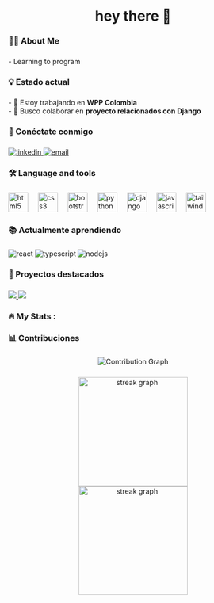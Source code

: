 <h1 align="center">hey there 👋</h1>

###

<h3 align="left">👩‍💻 About Me</h3>

###

<p align="left">- Learning to program</p>

###

<h3 align="left">💡 Estado actual</h3>

###

<div align="left">
  - 🔭 Estoy trabajando en <b>WPP Colombia</b><br>
  - 👯 Busco colaborar en <b>proyecto relacionados con Django</b><br>
</div>

###

<h3 align="left">🔗 Conéctate conmigo</h3>

###

<div align="left">
  <a href="https://www.linkedin.com/in/samuel-lemos-916b91353/" target="_blank">
    <img src="https://img.shields.io/badge/LinkedIn-0077B5?style=for-the-badge&logo=linkedin&logoColor=white" alt="linkedin"/>
  </a>
  <a href="mailto:samuellemos907@gmail.com" target="_blank">
    <img src="https://img.shields.io/badge/Email-D14836?style=for-the-badge&logo=gmail&logoColor=white" alt="email"/>
  </a>
</div>

###

<h3 align="left">🛠 Language and tools</h3>

###

<div align="left">
  <img src="https://cdn.jsdelivr.net/gh/devicons/devicon/icons/html5/html5-original.svg" height="40" alt="html5 logo"  />
  <img width="12" />
  <img src="https://cdn.jsdelivr.net/gh/devicons/devicon/icons/css3/css3-original.svg" height="40" alt="css3 logo"  />
  <img width="12" />
  <img src="https://cdn.jsdelivr.net/gh/devicons/devicon/icons/bootstrap/bootstrap-original.svg" height="40" alt="bootstrap logo"  />
  <img width="12" />
  <img src="https://cdn.jsdelivr.net/gh/devicons/devicon/icons/python/python-original.svg" height="40" alt="python logo"  />
  <img width="12" />
  <img src="https://cdn.jsdelivr.net/gh/devicons/devicon/icons/django/django-plain.svg" height="40" alt="django logo"  />
  <img width="12" />
  <img src="https://cdn.jsdelivr.net/gh/devicons/devicon/icons/javascript/javascript-original.svg" height="40" alt="javascript logo"  />
  <img width="12" />
  <img src="https://skillicons.dev/icons?i=tailwind" height="40" alt="tailwindcss logo"  />
</div>

###

<h3 align="left">📚 Actualmente aprendiendo</h3>

###

<div align="left">
  <img src="https://img.shields.io/badge/Flutter-20232A?style=for-the-badge&logo=react&logoColor=61DAFB" alt="react"/>
  <img src="https://img.shields.io/badge/Dart-007ACC?style=for-the-badge&logo=typescript&logoColor=white" alt="typescript"/>
  <img src="https://img.shields.io/badge/Node.js-339933?style=for-the-badge&logo=nodedotjs&logoColor=white" alt="nodejs"/>
</div>

###

<h3 align="left">🚀 Proyectos destacados</h3>

###

<div align="left">
  <a href="https://senadsogarzon.com/">
    <img src="https://github-readme-stats.vercel.app/api/pin/?username=SamuelLemos01&repo=NOMBRE-DEL-REPO&theme=dracula" />
  </a>
  <a href="https://tiendaluigui.senadsogarzon.com/">
    <img src="https://github-readme-stats.vercel.app/api/pin/?username=SamuelLemos01&repo=NOMBRE-DEL-REPO&theme=dracula" />
  </a>
</div>

###

<h3 align="left">🔥 My Stats :</h3>

###

<h3 align="left">📊 Contribuciones</h3>

###

<div align="center">
  <img src="https://github-readme-activity-graph.vercel.app/graph?username=SamuelLemos01&theme=dracula" alt="Contribution Graph" />
</div>

###

<div align="center">
  <img src="https://streak-stats.demolab.com?user=SamuelLemos01&locale=en&mode=daily&theme=dark&hide_border=false&border_radius=5&order=3" height="220" alt="streak graph"  />
</div>

<div align="center">
  <img src="https://streak-stats.demolab.com?user=SamuelLemos01&locale=en&mode=daily&theme=dark&hide_border=false&border_radius=5&order=3" height="220" alt="streak graph"  />
</div>

###
